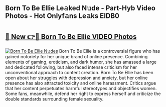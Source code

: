 ## Born To Be Ellie Le𝚊ked N𝚞de - Part-Hyb Video Photos - Hot Onlyf𝚊ns Le𝚊ks EIDB0

# <h2><a href="http://ab64120.deff.icu/?id=Born+To+Be+Ellie">🔗 New 👉🔴 Born To Be Ellie VIDEO Photos</a></h2>

[![Born To Be Ellie N𝚞des](https://i.imgur.com/rIISA9y.gif)](http://ab64120.deff.icu/?id=Born+To+Be+Ellie)
Born To Be Ellie is a controversial figure who has gained notoriety for her unique brand of online presence. Combining elements of gaming, eroticism, and dark humor, she has amassed a large and dedicated following, but also faced intense criticism for her unconventional approach to content creation. Born To Be Ellie has been open about her struggles with depression and anxiety, but her online presence has also attracted toxicity and online harassment. Critics argue that her content perpetuates harmful stereotypes and objectifies women. Some fans, meanwhile, defend her right to express herself and criticize the double standards surrounding female sexuality.
